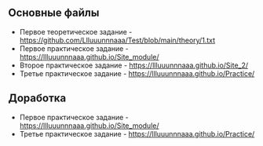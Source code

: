 ## Основные файлы
- Первое теоретическое задание - https://github.com/Llluuunnnaaa/Test/blob/main/theory/1.txt
- Первое практическое задание - https://llluuunnnaaa.github.io/Site_module/
- Второе практическое задание - https://llluuunnnaaa.github.io/Site_2/
- Третье практическое задание - https://llluuunnnaaa.github.io/Practice/

## Доработка
- Первое практическое задание - https://llluuunnnaaa.github.io/Site_module/
- Третье практическое задание - https://llluuunnnaaa.github.io/Practice/

